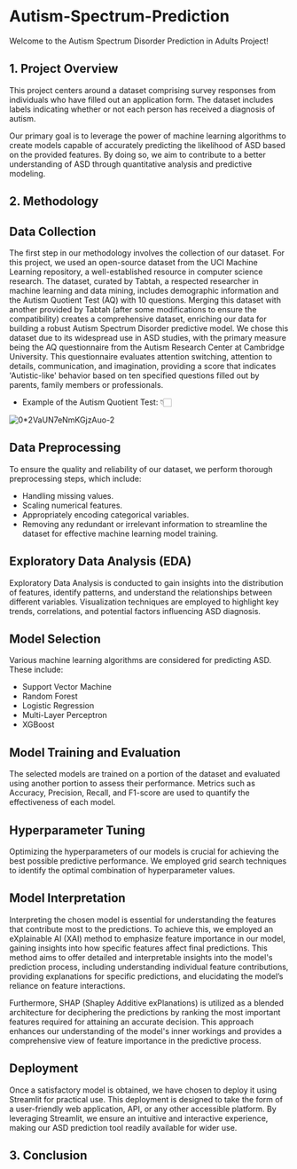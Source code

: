 # Autism-Spectrum-Prediction
Welcome to the Autism Spectrum Disorder Prediction in Adults Project!

## 1. Project Overview 
This project centers around a dataset comprising survey responses from individuals who have filled out an application form. The dataset includes labels indicating whether or not each person has received a diagnosis of autism.

Our primary goal is to leverage the power of machine learning algorithms to create models capable of accurately predicting the likelihood of ASD based on the provided features. By doing so, we aim to contribute to a better understanding of ASD through quantitative analysis and predictive modeling.

## 2. Methodology
## Data Collection
The first step in our methodology involves the collection of our dataset. For this project, we used an open-source dataset from the UCI Machine Learning repository, a well-established resource in computer science research. The dataset, curated by Tabtah, a respected researcher in machine learning and data mining, includes demographic information and the Autism Quotient Test (AQ) with 10 questions. Merging this dataset with another provided by Tabtah (after some modifications to ensure the compatibility) creates a comprehensive dataset, enriching our data for building a robust Autism Spectrum Disorder predictive model. We chose this dataset due to its widespread use in ASD studies, with the primary measure being the AQ questionnaire from the Autism Research Center at Cambridge University. This questionnaire evaluates attention switching, attention to details, communication, and imagination, providing a score that indicates 'Autistic-like' behavior based on ten specified questions filled out by parents, family members or professionals.
- Example of the Autism Quotient Test: 👇🏻
  
![0*2VaUN7eNmKGjzAuo-2](https://github.com/Nouhailangr/Autism-Spectrum-Prediction/assets/127351602/b85a5db5-4fa7-43da-8779-ab38ca8d2451)

## Data Preprocessing
To ensure the quality and reliability of our dataset, we perform thorough preprocessing steps, which include:
- Handling missing values.
- Scaling numerical features.
- Appropriately encoding categorical variables.
- Removing any redundant or irrelevant information to streamline the dataset for effective machine learning model training.

## Exploratory Data Analysis (EDA)
Exploratory Data Analysis is conducted to gain insights into the distribution of features, identify patterns, and understand the relationships between different variables. Visualization techniques are employed to highlight key trends, correlations, and potential factors influencing ASD diagnosis.

## Model Selection
Various machine learning algorithms are considered for predicting ASD. These include:
- Support Vector Machine
- Random Forest
- Logistic Regression
- Multi-Layer Perceptron
- XGBoost

## Model Training and Evaluation
The selected models are trained on a portion of the dataset and evaluated using another portion to assess their performance. Metrics such as Accuracy, Precision, Recall, and F1-score are used to quantify the effectiveness of each model.

## Hyperparameter Tuning
Optimizing the hyperparameters of our models is crucial for achieving the best possible predictive performance. We employed grid search techniques to identify the optimal combination of hyperparameter values.

## Model Interpretation
Interpreting the chosen model is essential for understanding the features that contribute most to the predictions. To achieve this, we employed an eXplainable AI (XAI) method to emphasize feature importance in our model, gaining insights into how specific features affect final predictions. This method aims to offer detailed and interpretable insights into the model's prediction process, including understanding individual feature contributions, providing explanations for specific predictions, and elucidating the model’s reliance on feature interactions.

Furthermore, SHAP (Shapley Additive exPlanations) is utilized as a blended architecture for deciphering the predictions by ranking the most important features required for attaining an accurate decision. This approach enhances our understanding of the model's inner workings and provides a comprehensive view of feature importance in the predictive process.

## Deployment
Once a satisfactory model is obtained, we have chosen to deploy it using Streamlit for practical use. This deployment is designed to take the form of a user-friendly web application, API, or any other accessible platform. By leveraging Streamlit, we ensure an intuitive and interactive experience, making our ASD prediction tool readily available for wider use.


## 3. Conclusion

